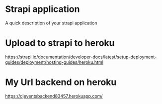 # Strapi application

A quick description of your strapi application

# Upload to strapi to heroku

https://strapi.io/documentation/developer-docs/latest/setup-deployment-guides/deployment/hosting-guides/heroku.html

# My Url backend on heroku

https://djeventsbackend83457.herokuapp.com/
